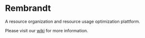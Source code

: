 # Rembrandt

A resource organization and resource usage optimization plattform.

Please visit our [wiki](../../wiki)  for more information.
